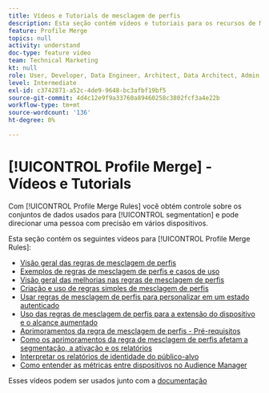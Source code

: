 ```yaml
---
title: Vídeos e Tutorials de mesclagem de perfis
description: Esta seção contém vídeos e tutoriais para os recursos de Mesclagem de perfis, como Regras de mesclagem de perfis.
feature: Profile Merge
topics: null
activity: understand
doc-type: feature video
team: Technical Marketing
kt: null
role: User, Developer, Data Engineer, Architect, Data Architect, Admin, Leader
level: Intermediate
exl-id: c3742871-a52c-4de9-9648-bc3afbf19bf5
source-git-commit: 4d4c12e9f9a33760a89460258c3802fcf3a4e22b
workflow-type: tm+mt
source-wordcount: '136'
ht-degree: 0%

---
```


# [!UICONTROL Profile Merge] - Vídeos e Tutorials

Com [!UICONTROL Profile Merge Rules] você obtém controle sobre os conjuntos de dados usados para [!UICONTROL segmentation] e pode direcionar uma pessoa com precisão em vários dispositivos.

Esta seção contém os seguintes vídeos para [!UICONTROL Profile Merge Rules]:

* [Visão geral das regras de mesclagem de perfis](overview-of-profile-merge-rules.md)
* [Exemplos de regras de mesclagem de perfis e casos de uso](profile-merge-rule-examples-and-use-cases.md)
* [Visão geral das melhorias nas regras de mesclagem de perfis](overview-of-profile-merge-rule-enhancements.md)
* [Criação e uso de regras simples de mesclagem de perfis](creating-and-using-simple-profile-merge-rules.md)
* [Usar regras de mesclagem de perfis para personalizar em um estado autenticado](using-profile-merge-rules-to-personalize-in-an-authenticated-state.md)
* [Uso das regras de mesclagem de perfis para a extensão do dispositivo e o alcance aumentado](using-profile-merge-rules-for-device-extension-and-increased-reach.md)
* [Aprimoramentos da regra de mesclagem de perfis - Pré-requisitos](profile-merge-rule-enhancements-pre-requisites.md)
* [Como os aprimoramentos da regra de mesclagem de perfis afetam a segmentação, a ativação e os relatórios](how-profile-merge-rule-enhancements-impact-segmentation-activation-and-reporting.md)
* [Interpretar os relatórios de identidade do público-alvo](interpret-audience-identity-reporting.md)
* [Como entender as métricas entre dispositivos no Audience Manager](understanding-cross-device-metrics-in-audience-manager.md)

Esses vídeos podem ser usados junto com a [documentação](https://experienceleague.adobe.com/docs/audience-manager/user-guide/features/profile-merge-rules/merge-rules-overview.html)
